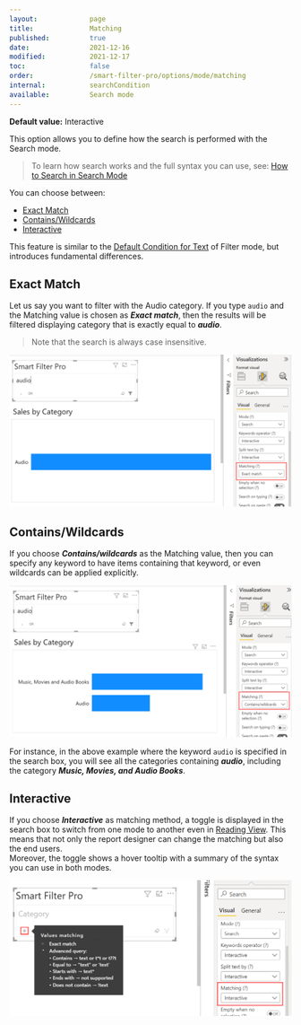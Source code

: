 ```yaml
---
layout:             page
title:              Matching
published:          true
date:               2021-12-16
modified:           2021-12-17
toc:                false
order:              /smart-filter-pro/options/mode/matching
internal:           searchCondition
available:          Search mode
---
```

**Default value:** Interactive

This option allows you to define how the search is performed with the Search mode.

> To learn how search works and the full syntax you can use, see: [How to Search in Search Mode](../../features/search.md#how-to-search)

You can choose between: 
- [Exact Match](#exact-match)
- [Contains/Wildcards](#contains/wildcards)
- [Interactive](#interactive)

This feature is similar to the [Default Condition for Text](default-text-condition.md) of Filter mode, but introduces fundamental differences. 

## Exact Match

Let us say you want to filter with the Audio category. If you type `audio` and the Matching value is chosen as ***Exact match***, then the results will be filtered displaying category that is exactly equal to ***audio***.

> Note that the search is always case insensitive.

<img src="images/matching-1.png" width="700">

## Contains/Wildcards

If you choose ***Contains/wildcards*** as the Matching value, then you can specify any keyword to have items containing that keyword, or even wildcards can be applied explicitly.

<img src="images/matching-2.png" width="700">

For instance, in the above example where the keyword `audio` is specified in the search box, you will see all the categories containing ***audio***, including the category ***Music, Movies, and Audio Books***. 

## Interactive

If you choose ***Interactive*** as matching method, a toggle is displayed in the search box to switch from one mode to another even in [Reading View](../../../glossary.md#reading-and-editing-view). This means that not only the report designer can change the matching but also the end users.  
Moreover, the toggle shows a hover tooltip with a summary of the syntax you can use in both modes.

<img src="images/matching-3.png" width="600">